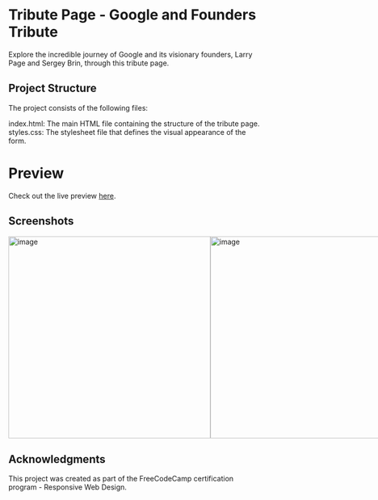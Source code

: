 # Tribute Page - Google and Founders Tribute

Explore the incredible journey of Google and its visionary founders, Larry Page and Sergey Brin, through this tribute page. 

## Project Structure
The project consists of the following files:

index.html: The main HTML file containing the structure of the tribute page.<br>
styles.css: The stylesheet file that defines the visual appearance of the form.

# Preview
Check out the live preview [here](https://souri-droid.github.io/tribute-page/).

## Screenshots 
<div style="display: flex; justify-content: space-between;">
  <img width="400" alt="image" src="https://github.com/souri-droid/tribute/assets/70069572/6bd5c1b9-57fe-4527-ae44-c277d17b9a75">
  <img width="400" alt="image" src="https://github.com/souri-droid/tribute/assets/70069572/8ce84c68-1adc-4f14-93f2-9a1a68f7e296">
</div>


## Acknowledgments
This project was created as part of the FreeCodeCamp certification program - Responsive Web Design.
